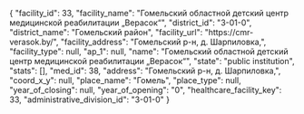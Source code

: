 {
    "facility_id": 33,
    "facility_name": "Гомельский областной детский центр медицинской реабилитации „Верасок“",
    "district_id": "3-01-0",
    "district_name": "Гомельский район",
    "facility_url": "https:\/\/cmr-verasok.by\/",
    "facility_address": "Гомельский р-н, д. Шарпиловка,",
    "facility_type": null,
    "ap_1": null,
    "name": "Гомельский областной детский центр медицинской реабилитации „Верасок“",
    "state": "public institution",
    "stats": [],
    "med_id": 38,
    "address": "Гомельский р-н, д. Шарпиловка,",
    "coord_x_y": null,
    "place_name": "Гомель",
    "place_type": null,
    "year_of_closing": null,
    "year_of_opening": "0",
    "healthcare_facility_key": 33,
    "administrative_division_id": "3-01-0"
}